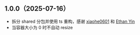 ## 1.0.0（2025-07-16）
- 拆分 shared 分包并使用 ts 重构，感谢 [xiaohe0601](https://github.com/xiaohe0601) 和 [Ethan Yin](https://github.com/OFreshman)
- 当容器大小为 0 时不自动 resize
